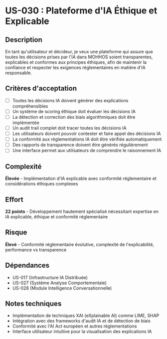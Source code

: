 # US-030 : Plateforme d'IA Éthique et Explicable

## Description
En tant qu'utilisateur et décideur, je veux une plateforme qui assure que toutes les décisions prises par l'IA dans MOHHOS soient transparentes, explicables et conformes aux principes éthiques, afin de maintenir la confiance et respecter les exigences réglementaires en matière d'IA responsable.

## Critères d'acceptation
- [ ] Toutes les décisions IA doivent générer des explications compréhensibles
- [ ] Un système de scoring éthique doit évaluer les décisions IA
- [ ] La détection et correction des biais algorithmiques doit être implémentée
- [ ] Un audit trail complet doit tracer toutes les décisions IA
- [ ] Les utilisateurs doivent pouvoir contester et faire appel des décisions IA
- [ ] La conformité aux réglementations IA doit être vérifiée automatiquement
- [ ] Des rapports de transparence doivent être générés régulièrement
- [ ] Une interface permet aux utilisateurs de comprendre le raisonnement IA

## Complexité
**Élevée** - Implémentation d'IA explicable avec conformité réglementaire et considérations éthiques complexes

## Effort
**22 points** - Développement hautement spécialisé nécessitant expertise en IA explicable, éthique et conformité réglementaire

## Risque
**Élevé** - Conformité réglementaire évolutive, complexité de l'explicabilité, performance vs transparence

## Dépendances
- US-017 (Infrastructure IA Distribuée)
- US-027 (Système Analyse Comportementale)
- US-028 (Module Intelligence Conversationnelle)

## Notes techniques
- Implémentation de techniques XAI (eXplainable AI) comme LIME, SHAP
- Intégration avec des frameworks d'audit IA et de détection de biais
- Conformité avec l'AI Act européen et autres réglementations
- Interface utilisateur intuitive pour la visualisation des explications IA